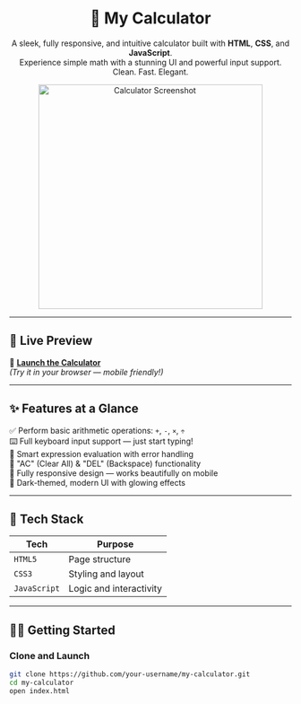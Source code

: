 <h1 align="center">🚀 My Calculator</h1>

<p align="center">
  A sleek, fully responsive, and intuitive calculator built with <strong>HTML</strong>, <strong>CSS</strong>, and <strong>JavaScript</strong>. <br>
  Experience simple math with a stunning UI and powerful input support. Clean. Fast. Elegant.
</p>

<p align="center">
  <img src="screenshot.png" width="400" alt="Calculator Screenshot" />
</p>

---

## 🌟 Live Preview

🔗 [**Launch the Calculator**](https://your-username.github.io/my-calculator)  
*(Try it in your browser — mobile friendly!)*

---

## ✨ Features at a Glance

✅ Perform basic arithmetic operations: `+`, `-`, `×`, `÷`  
⌨️ Full keyboard input support — just start typing!  
🧠 Smart expression evaluation with error handling  
🧽 "AC" (Clear All) & "DEL" (Backspace) functionality  
📱 Fully responsive design — works beautifully on mobile  
🎨 Dark-themed, modern UI with glowing effects

---

## 📌 Tech Stack

| Tech         | Purpose                 |
|--------------|--------------------------|
| `HTML5`      | Page structure           |
| `CSS3`       | Styling and layout       |
| `JavaScript` | Logic and interactivity  |

---

## 🧑‍💻 Getting Started

### Clone and Launch

```bash
git clone https://github.com/your-username/my-calculator.git
cd my-calculator
open index.html
